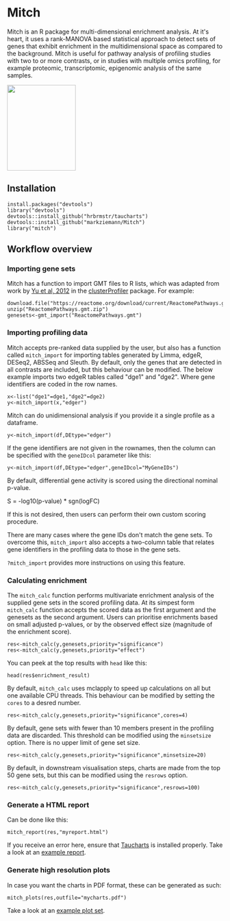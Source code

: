# Mitch
Mitch is an R package for multi-dimensional enrichment analysis. At it's heart, it uses a rank-MANOVA based statistical approach to detect sets of genes that exhibit enrichment in the multidimensional space as compared to the background. Mitch is useful for pathway analysis of profiling studies with two to or more contrasts, or in studies with multiple omics profiling, for example proteomic, transcriptomic, epigenomic analysis of the same samples.

<img align="center" width="160" height="200" src="https://github.com/markziemann/Mitch/blob/master/figs/mitch.png">

## Installation
```
install.packages("devtools")
library("devtools")
devtools::install_github("hrbrmstr/taucharts")
devtools::install_github("markziemann/Mitch")
library("mitch")
```

## Workflow overview
### Importing gene sets
Mitch has a function to import GMT files to R lists, which was adapted from work by [Yu et al, 2012](https://dx.doi.org/10.1089%2Fomi.2011.0118) in the [clusterProfiler](http://bioconductor.org/packages/release/bioc/html/clusterProfiler.html) package. For example:
```
download.file("https://reactome.org/download/current/ReactomePathways.gmt.zip",destfile="ReactomePathways.gmt.zip")
unzip("ReactomePathways.gmt.zip")
genesets<-gmt_import("ReactomePathways.gmt")
```
### Importing profiling data
Mitch accepts pre-ranked data supplied by the user, but also has a function called `mitch_import` for importing tables generated by Limma, edgeR, DESeq2, ABSSeq and Sleuth. By default, only the genes that are detected in all contrasts are included, but this behaviour can be modified. The below example imports two edgeR tables called "dge1" and "dge2". Where gene identifiers are coded in the row names.
```
x<-list("dge1"=dge1,"dge2"=dge2)
y<-mitch_import(x,"edger")
```
Mitch can do unidimensional analysis if you provide it a single profile as a dataframe. 
```
y<-mitch_import(df,DEtype="edger")
```

If the gene identifiers are not given in the rownames, then the column can be specified with the `geneIDcol` parameter like this:
```
y<-mitch_import(df,DEtype="edger",geneIDcol="MyGeneIDs")
```
By default, differential gene activity is scored using the directional nominal p-value.

S = -log10(p-value) * sgn(logFC)

If this is not desired, then users can perform their own custom scoring procedure.

There are many cases where the gene IDs don't match the gene sets. To overcome this, `mitch_import` also accepts a two-column table that relates gene identifiers in the profiling data to those in the gene sets. 

`?mitch_import` provides more instructions on using this feature.
### Calculating enrichment
The `mitch_calc` function performs multivariate enrichment analysis of the supplied gene sets in the scored profiling data.  At its simpest form `mitch_calc` function accepts the scored data as the first argument and the genesets as the second argument. Users can prioritise enrichments based on small adjusted p-values, or by the observed effect size (magnitude of the enrichment score).
```
res<-mitch_calc(y,genesets,priority="significance")
res<-mitch_calc(y,genesets,priority="effect")
```
You can peek at the top results with `head` like this:

```
head(res$enrichment_result)
```

By default, `mitch_calc` uses mclapply to speed up calculations on all but one available CPU threads. This behaviour can be modified by setting the `cores` to a desred number.
```
res<-mitch_calc(y,genesets,priority="significance",cores=4)
```
By default, gene sets with fewer than 10 members present in the profiling data are discarded. This threshold can be modified using the `minsetsize` option. There is no upper limit of gene set size.
```
res<-mitch_calc(y,genesets,priority="significance",minsetsize=20)
```
By default, in downstream visualisation steps, charts are made from the top 50 gene sets, but this can be modified using the `resrows` option. 
```
res<-mitch_calc(y,genesets,priority="significance",resrows=100)
```
### Generate a HTML report
Can be done like this:
```
mitch_report(res,"myreport.html")
```
If you receive an error here, ensure that [Taucharts](https://github.com/hrbrmstr/taucharts) is installed properly.
Take a look at an [example report](https://github.com/markziemann/Mitch/blob/master/figs/myreport.html).

### Generate high resolution plots
In case you want the charts in PDF format, these can be generated as such:
```
mitch_plots(res,outfile="mycharts.pdf")
```
Take a look at an [example plot set](https://github.com/markziemann/Mitch/blob/master/figs/mycharts.pdf).

